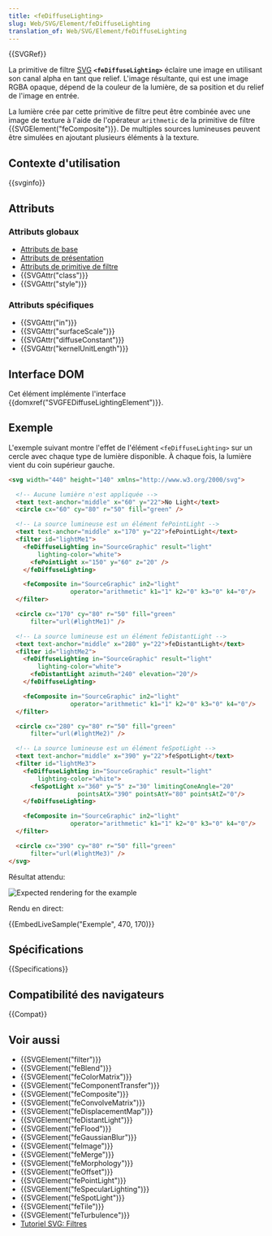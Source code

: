 ```yaml
---
title: <feDiffuseLighting>
slug: Web/SVG/Element/feDiffuseLighting
translation_of: Web/SVG/Element/feDiffuseLighting
---
```


{{SVGRef}}

La primitive de filtre [SVG](/fr/docs/Web/SVG) **`<feDiffuseLighting>`** éclaire une image en utilisant son canal alpha en tant que relief. L'image résultante, qui est une image RGBA opaque, dépend de la couleur de la lumière, de sa position et du relief de l'image en entrée.

La lumière crée par cette primitive de filtre peut être combinée avec une image de texture à l'aide de l'opérateur `arithmetic` de la primitive de filtre {{SVGElement("feComposite")}}. De multiples sources lumineuses peuvent être simulées en ajoutant plusieurs éléments à la texture.

## Contexte d'utilisation

{{svginfo}}

## Attributs

### Attributs globaux

- [Attributs de base](/fr/docs/Web/SVG/Attribute#Attributs_de_base)
- [Attributs de présentation](/fr/docs/Web/SVG/Attribute#Attributs_de_présentation)
- [Attributs de primitive de filtre](/fr/docs/Web/SVG/Attribute#Attributs_de_primitives_de_filtre)
- {{SVGAttr("class")}}
- {{SVGAttr("style")}}

### Attributs spécifiques

- {{SVGAttr("in")}}
- {{SVGAttr("surfaceScale")}}
- {{SVGAttr("diffuseConstant")}}
- {{SVGAttr("kernelUnitLength")}}

## Interface DOM

Cet élément implémente l'interface {{domxref("SVGFEDiffuseLightingElement")}}.

## Exemple

L'exemple suivant montre l'effet de l'élément `<feDiffuseLighting>` sur un cercle avec chaque type de lumière disponible. À chaque fois, la lumière vient du coin supérieur gauche.

```html
<svg width="440" height="140" xmlns="http://www.w3.org/2000/svg">

  <!-- Aucune lumière n'est appliquée -->
  <text text-anchor="middle" x="60" y="22">No Light</text>
  <circle cx="60" cy="80" r="50" fill="green" />

  <!-- La source lumineuse est un élément fePointLight -->
  <text text-anchor="middle" x="170" y="22">fePointLight</text>
  <filter id="lightMe1">
    <feDiffuseLighting in="SourceGraphic" result="light"
        lighting-color="white">
      <fePointLight x="150" y="60" z="20" />
    </feDiffuseLighting>

    <feComposite in="SourceGraphic" in2="light"
                 operator="arithmetic" k1="1" k2="0" k3="0" k4="0"/>
  </filter>

  <circle cx="170" cy="80" r="50" fill="green"
      filter="url(#lightMe1)" />

  <!-- La source lumineuse est un élément feDistantLight -->
  <text text-anchor="middle" x="280" y="22">feDistantLight</text>
  <filter id="lightMe2">
    <feDiffuseLighting in="SourceGraphic" result="light"
        lighting-color="white">
      <feDistantLight azimuth="240" elevation="20"/>
    </feDiffuseLighting>

    <feComposite in="SourceGraphic" in2="light"
                 operator="arithmetic" k1="1" k2="0" k3="0" k4="0"/>
  </filter>

  <circle cx="280" cy="80" r="50" fill="green"
      filter="url(#lightMe2)" />

  <!-- La source lumineuse est un élément feSpotLight -->
  <text text-anchor="middle" x="390" y="22">feSpotLight</text>
  <filter id="lightMe3">
    <feDiffuseLighting in="SourceGraphic" result="light"
        lighting-color="white">
      <feSpotLight x="360" y="5" z="30" limitingConeAngle="20"
                   pointsAtX="390" pointsAtY="80" pointsAtZ="0"/>
    </feDiffuseLighting>

    <feComposite in="SourceGraphic" in2="light"
                 operator="arithmetic" k1="1" k2="0" k3="0" k4="0"/>
  </filter>

  <circle cx="390" cy="80" r="50" fill="green"
      filter="url(#lightMe3)" />
</svg>
```

Résultat attendu:

![Expected rendering for the example](/files/4447/feDiffuseLighting.png)

Rendu en direct:

{{EmbedLiveSample("Exemple", 470, 170)}}

## Spécifications

{{Specifications}}

## Compatibilité des navigateurs

{{Compat}}

## Voir aussi

- {{SVGElement("filter")}}
- {{SVGElement("feBlend")}}
- {{SVGElement("feColorMatrix")}}
- {{SVGElement("feComponentTransfer")}}
- {{SVGElement("feComposite")}}
- {{SVGElement("feConvolveMatrix")}}
- {{SVGElement("feDisplacementMap")}}
- {{SVGElement("feDistantLight")}}
- {{SVGElement("feFlood")}}
- {{SVGElement("feGaussianBlur")}}
- {{SVGElement("feImage")}}
- {{SVGElement("feMerge")}}
- {{SVGElement("feMorphology")}}
- {{SVGElement("feOffset")}}
- {{SVGElement("fePointLight")}}
- {{SVGElement("feSpecularLighting")}}
- {{SVGElement("feSpotLight")}}
- {{SVGElement("feTile")}}
- {{SVGElement("feTurbulence")}}
- [Tutoriel SVG: Filtres](/fr/docs/Web/SVG/Tutoriel/filtres)
